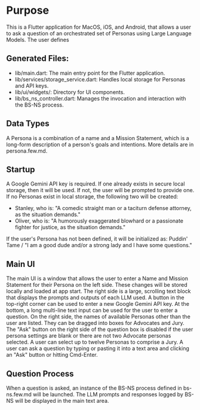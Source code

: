 # Purpose
This is a Flutter application for MacOS, iOS, and Android, that allows a user to ask a question of an orchestrated set of Personas using Large Language Models. The user defines

## Generated Files:
- lib/main.dart: The main entry point for the Flutter application.
- lib/services/storage_service.dart: Handles local storage for Personas and API keys.
- lib/ui/widgets/: Directory for UI components.
- lib/bs_ns_controller.dart: Manages the invocation and interaction with the BS-NS process.

## Data Types
A Persona is a combination of a name and a Mission Statement, which is a long-form description of a person's goals and intentions. More details are in persona.few.md.

## Startup
A Google Gemini API key is required. If one already exists in secure local storage, then it will be used. If not, the user will be prompted to provide one.
If no Personas exist in local storage, the following two will be created:
- Stanley, who is: "A comedic straight man or a taciturn defense attorney, as the situation demands."
- Oliver, who is: "A humorously exaggerated blowhard or a passionate fighter for justice, as the situation demands."

If the user's Persona has not been defined, it will be initialized as: Puddin' Tame / "I am a good dude and/or a strong lady and I have some questions."


## Main UI
The main UI is a window that allows the user to enter a Name and Mission Statement for their Persona on the left side. These changes will be stored locally and loaded at app start. The right side is a large, scrolling text block that displays the prompts and outputs of each LLM used. A button in the top-right corner can be used to enter a new Google Gemini API key. At the bottom, a long multi-line text input can be used for the user to enter a question. On the right side, the names of available Personas other than the user are listed. They can be dragged into boxes for Advocates and Jury. The "Ask" button on the right side of the question box is disabled if the user persona settings are blank or there are not two Advocate personas selected.
A user can select up to twelve Personas to comprise a Jury.
A user can ask a question by typing or pasting it into a text area and clicking an "Ask" button or hitting Cmd-Enter.

## Question Process
When a question is asked, an instance of the BS-NS process defined in bs-ns.few.md will be launched. The LLM prompts and responses logged by BS-NS will be displayed in the main text area.